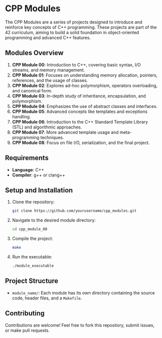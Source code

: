# CPP Modules

The CPP Modules are a series of projects designed to introduce and reinforce key concepts of C++ programming. These projects are part of the 42 curriculum, aiming to build a solid foundation in object-oriented programming and advanced C++ features.

## Modules Overview

1. **CPP Module 00**: Introduction to C++, covering basic syntax, I/O streams, and memory management.
2. **CPP Module 01**: Focuses on understanding memory allocation, pointers, references, and the usage of classes.
3. **CPP Module 02**: Explores ad-hoc polymorphism, operators overloading, and canonical form.
4. **CPP Module 03**: In-depth study of inheritance, encapsulation, and polymorphism.
5. **CPP Module 04**: Emphasizes the use of abstract classes and interfaces.
6. **CPP Module 05**: Advanced concepts like templates and exceptions handling.
7. **CPP Module 06**: Introduction to the C++ Standard Template Library (STL) and algorithmic approaches.
8. **CPP Module 07**: More advanced template usage and meta-programming techniques.
9. **CPP Module 08**: Focus on file I/O, serialization, and the final project.

## Requirements

- **Language**: C++
- **Compiler**: g++ or clang++

## Setup and Installation

1. Clone the repository:
    ```bash
    git clone https://github.com/yourusername/cpp_modules.git
    ```
2. Navigate to the desired module directory:
    ```bash
    cd cpp_module_00
    ```
3. Compile the project:
    ```bash
    make
    ```
4. Run the executable:
    ```bash
    ./module_executable
    ```

## Project Structure

- `module_name/`: Each module has its own directory containing the source code, header files, and a `Makefile`.

## Contributing

Contributions are welcome! Feel free to fork this repository, submit issues, or make pull requests.

